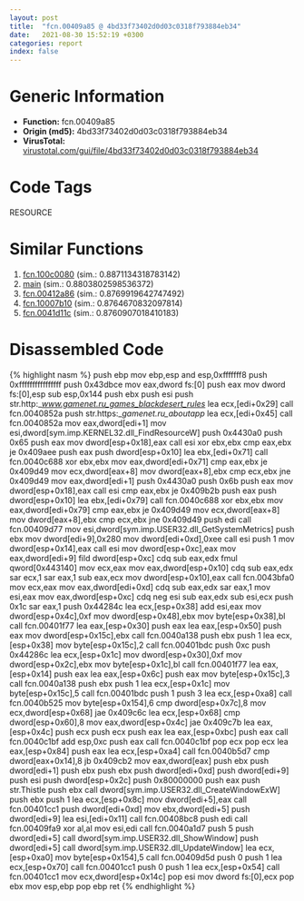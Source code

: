 ```yaml
---
layout: post
title:  "fcn.00409a85 @ 4bd33f73402d0d03c0318f793884eb34"
date:   2021-08-30 15:52:19 +0300
categories: report
index: false
---
```


# Generic Information
- **Function:** fcn.00409a85
- **Origin (md5):** 4bd33f73402d0d03c0318f793884eb34
- **VirusTotal:** [virustotal.com/gui/file/4bd33f73402d0d03c0318f793884eb34][virustotal_ref]

# Code Tags
<span class="tag" id="RESOURCE">RESOURCE</span>


# Similar Functions

1. [fcn.100c0080][similar_1_ref] (sim.: 0.8871134318783142)
2. [main][similar_2_ref] (sim.: 0.8803802598536372)
3. [fcn.00412a86][similar_3_ref] (sim.: 0.8769919642747492)
4. [fcn.10007b10][similar_4_ref] (sim.: 0.8764670832097814)
5. [fcn.0041d11c][similar_5_ref] (sim.: 0.8760907018410183)


# Disassembled Code

{% highlight nasm %}
push ebp
mov ebp,esp
and esp,0xfffffff8
push 0xffffffffffffffff
push 0x43dbce
mov eax,dword fs:[0]
push eax
mov dword fs:[0],esp
sub esp,0x144
push ebx
push esi
push str.http:__www.gamenet.ru_games_blackdesert_rules_
lea ecx,[edi+0x29]
call fcn.0040852a
push str.https:__gamenet.ru_aboutapp_
lea ecx,[edi+0x45]
call fcn.0040852a
mov eax,dword[edi+1]
mov esi,dword[sym.imp.KERNEL32.dll_FindResourceW]
push 0x4430a0
push 0x65
push eax
mov dword[esp+0x18],eax
call esi
xor ebx,ebx
cmp eax,ebx
je 0x409aee
push eax
push dword[esp+0x10]
lea ebx,[edi+0x71]
call fcn.0040c688
xor ebx,ebx
mov eax,dword[edi+0x71]
cmp eax,ebx
je 0x409d49
mov ecx,dword[eax+8]
mov dword[eax+8],ebx
cmp ecx,ebx
jne 0x409d49
mov eax,dword[edi+1]
push 0x4430a0
push 0x6b
push eax
mov dword[esp+0x18],eax
call esi
cmp eax,ebx
je 0x409b2b
push eax
push dword[esp+0x10]
lea ebx,[edi+0x79]
call fcn.0040c688
xor ebx,ebx
mov eax,dword[edi+0x79]
cmp eax,ebx
je 0x409d49
mov ecx,dword[eax+8]
mov dword[eax+8],ebx
cmp ecx,ebx
jne 0x409d49
push edi
call fcn.00409d77
mov esi,dword[sym.imp.USER32.dll_GetSystemMetrics]
push ebx
mov dword[edi+9],0x280
mov dword[edi+0xd],0xee
call esi
push 1
mov dword[esp+0x14],eax
call esi
mov dword[esp+0xc],eax
mov eax,dword[edi+9]
fild dword[esp+0xc]
cdq
sub eax,edx
fmul qword[0x443140]
mov ecx,eax
mov eax,dword[esp+0x10]
cdq
sub eax,edx
sar ecx,1
sar eax,1
sub eax,ecx
mov dword[esp+0x10],eax
call fcn.0043bfa0
mov ecx,eax
mov eax,dword[edi+0xd]
cdq
sub eax,edx
sar eax,1
mov esi,eax
mov eax,dword[esp+0xc]
cdq
neg esi
sub eax,edx
sub esi,ecx
push 0x1c
sar eax,1
push 0x44284c
lea ecx,[esp+0x38]
add esi,eax
mov dword[esp+0x4c],0xf
mov dword[esp+0x48],ebx
mov byte[esp+0x38],bl
call fcn.00401f77
lea eax,[esp+0x30]
push eax
lea eax,[esp+0x50]
push eax
mov dword[esp+0x15c],ebx
call fcn.0040a138
push ebx
push 1
lea ecx,[esp+0x38]
mov byte[esp+0x15c],2
call fcn.00401bdc
push 0xc
push 0x44286c
lea ecx,[esp+0x1c]
mov dword[esp+0x30],0xf
mov dword[esp+0x2c],ebx
mov byte[esp+0x1c],bl
call fcn.00401f77
lea eax,[esp+0x14]
push eax
lea eax,[esp+0x6c]
push eax
mov byte[esp+0x15c],3
call fcn.0040a138
push ebx
push 1
lea ecx,[esp+0x1c]
mov byte[esp+0x15c],5
call fcn.00401bdc
push 1
push 3
lea ecx,[esp+0xa8]
call fcn.0040b525
mov byte[esp+0x154],6
cmp dword[esp+0x7c],8
mov ecx,dword[esp+0x68]
jae 0x409c6c
lea ecx,[esp+0x68]
cmp dword[esp+0x60],8
mov eax,dword[esp+0x4c]
jae 0x409c7b
lea eax,[esp+0x4c]
push ecx
push ecx
push eax
lea eax,[esp+0xbc]
push eax
call fcn.0040c1bf
add esp,0xc
push eax
call fcn.0040c1bf
pop ecx
pop ecx
lea eax,[esp+0x84]
push eax
lea ecx,[esp+0xa4]
call fcn.0040b5d7
cmp dword[eax+0x14],8
jb 0x409cb2
mov eax,dword[eax]
push ebx
push dword[edi+1]
push ebx
push ebx
push dword[edi+0xd]
push dword[edi+9]
push esi
push dword[esp+0x2c]
push 0x80000000
push eax
push str.Thistle
push ebx
call dword[sym.imp.USER32.dll_CreateWindowExW]
push ebx
push 1
lea ecx,[esp+0x8c]
mov dword[edi+5],eax
call fcn.00401cc1
push dword[edi+0xd]
mov ebx,dword[edi+5]
push dword[edi+9]
lea esi,[edi+0x11]
call fcn.00408bc8
push edi
call fcn.00409fa9
xor al,al
mov esi,edi
call fcn.0040a1d7
push 5
push dword[edi+5]
call dword[sym.imp.USER32.dll_ShowWindow]
push dword[edi+5]
call dword[sym.imp.USER32.dll_UpdateWindow]
lea ecx,[esp+0xa0]
mov byte[esp+0x154],5
call fcn.00409d5d
push 0
push 1
lea ecx,[esp+0x70]
call fcn.00401cc1
push 0
push 1
lea ecx,[esp+0x54]
call fcn.00401cc1
mov ecx,dword[esp+0x14c]
pop esi
mov dword fs:[0],ecx
pop ebx
mov esp,ebp
pop ebp
ret
{% endhighlight %}


[similar_1_ref]: /report/fcn.100c0080@a0ac129ff3ea4c0dfa9529c259a9502c
[similar_2_ref]: /report/main@418e0921f3a9bd4f5bc0dcc59623b5a1
[similar_3_ref]: /report/fcn.00412a86@ba5ec83721de3ca10b3c9583f3b2c6a1
[similar_4_ref]: /report/fcn.10007b10@4c3818fdf32d89a09257dbc9d3e142ea
[similar_5_ref]: /report/fcn.0041d11c@fb9b7d22bc1c143ac66b0575cbdd088d
[virustotal_ref]: https://www.virustotal.com/gui/file/4bd33f73402d0d03c0318f793884eb34